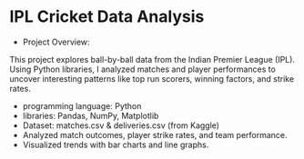 # IPL Cricket Data Analysis

* Project Overview:

This project explores ball-by-ball data from the Indian Premier League (IPL). Using Python libraries, I analyzed matches and player performances to uncover interesting patterns like top run scorers, winning factors, and strike rates.
 
- programming language: Python 
- libraries: Pandas, NumPy, Matplotlib
- Dataset: matches.csv & deliveries.csv (from Kaggle)
- Analyzed match outcomes, player strike rates, and team performance.
- Visualized trends with bar charts and line graphs.
